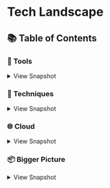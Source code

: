 # Tech Landscape
## 📚 Table of Contents


### 🔧 Tools
<details>
<summary>View Snapshot</summary>

#### Development
|  Name |  Summary | Details  |   
|:-:    |:-:       |:-:       |
|  	| 	|  |


#### Testing
|  Name |  Summary | Details  |   
|:-:    |:-:       |:-:       |
|  	| 	|  |

#### Infrastructure
|  Name |  Summary | Details  |   
|:-:    |:-:       |:-:       |
|  	| 	|  |

</details>

### 📃 Techniques
<details>
<summary>View Snapshot</summary>
  
#### Design Patterns
|  Name |  Summary | Details  |   
|:-:    |:-:       |:-:       |
|  	| 	|  |

</details>

### 🌐 Cloud
<details>
<summary>View Snapshot</summary>
  
#### [AWS](https://aws.amazon.com/products/) 

##### Compute
|  Name |  Summary | Details  |   
|:-:    |:-:       |:-:       |
| EC2 	            | Virtual Servers in the cloud	                         | [EC2](https://aws.amazon.com/ec2/?c=7&pt=1)             |
| EC2 Autoscaling 	| Scale compute capacity to meet demand	                 | [EC2](https://aws.amazon.com/ec2/autoscaling/?c=7&pt=2) |
| Lambda 	          | Function as a Service - run your code in reponse to events	| [Lambda](https://aws.amazon.com/lambda/?c=7&pt=10) |
| Elastic Beanstalk | Run and manage web apps                  |[Elastic Beanstalk](https://aws.amazon.com/elasticbeanstalk/?c=7&pt=8) |
| Outposts 	        | Run AWS services on prem	                             | [Outposts](https://aws.amazon.com/outposts/?c=7&pt=11)  |
| Serverless Application Repository| Discover Deploy and Publish Serverless applications|[SAR](https://aws.amazon.com/serverless/serverlessrepo/)|
| Batch 	          | Run batch jobs at any scale	                           | [Batch](https://aws.amazon.com/batch/?c=7&pt=7)         |

##### Analytics
|  Name |  Summary | Details  |   
|:-:    |:-:       |:-:       |
| Athena 	          | Query data in S3 using SQL	                           | [Athena](https://aws.amazon.com/athena/?c=1&pt=1)       |
| CloudSearch 	    | Managed search service	                           | [CloudSearch](https://aws.amazon.com/cloudsearch/?c=1&pt=2) |
| Elasticsearch Service| Fully managed and scalable ES with built-in Kibana	| [Elasticsearch](https://aws.amazon.com/elasticsearch-service/?c=1&pt=3) |
| Kinesis | Easily collect, process, and analyze video and data streams in real time |[Kinesis](https://aws.amazon.com/kinesis/?c=1&pt=5) |
| Kinesis Video Streams | Capture, process, and store media streams for playback, analytics, and machine learning	                             | [Video Streams](https://aws.amazon.com/kinesis/video-streams/)  |
| Kinesis Data Streams| Manually managed - Collect streaming data, at scale, for real-time analytics | [Streams](https://aws.amazon.com/kinesis/data-streams/)  |
| Kinesis Data Firehose | Fully Managed - Prepare and load real-time data streams into load streaming data into data lakes, data stores and analytics tools. Use Kinesis Streams if you want to do some custom processing with streaming data. With Kinesis Firehose you are simply ingesting it into S3, Redshift or ElasticSearch| [Firehose](https://aws.amazon.com/kinesis/data-firehose/)  |
| Kinesis Data Analytics | analyze streaming data, gain actionable insights | [Analytics](https://aws.amazon.com/kinesis/data-analyticsAnalytics/)  |
| Managed Kafka(MSK) | Fully managed, highly available, and secure Apache Kafka service | [MSK](https://aws.amazon.com/msk/?c=1&pt=6) |
| Redshift 	        | The most popular and fastest cloud data warehouse	for BI / Operational analytics| [Redshift](https://aws.amazon.com/redshift/?c=1&pt=7)|
| Data Pipeline | Orchestration service for data movement.           | [Data Pipeline](https://aws.amazon.com/datapipeline/?c=1&pt=10)|
| Glue 	        | ETL - Prepare and load data. Discovers your data and stores the associated metadata (e.g. table definition and schema) in the AWS Glue Data Catalog. Once cataloged, your data is immediately searchable, queryable, and available for ETL.| [Glue](https://aws.amazon.com/glue/?c=1&pt=11)  |
</details>

### 📦 Bigger Picture 
<details>
<summary>View Snapshot</summary>

#### Engineering
|  Name |  Summary | Details  |   
|:-:    |:-:       |:-:       |
| Test 	        | Test	                             | []()  |


</details>



